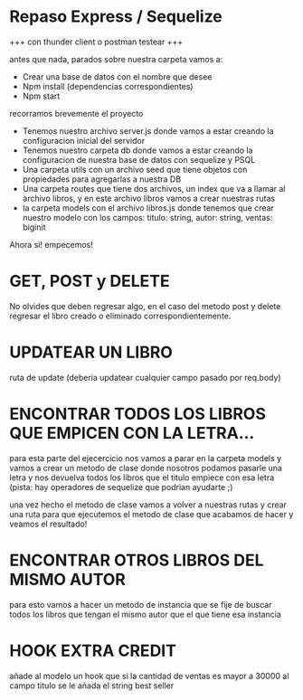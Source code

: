 # Repaso Express / Sequelize

+++ con thunder client o postman testear +++

antes que nada, parados sobre nuestra carpeta vamos a:

- Crear una base de datos con el nombre que desee
- Npm install (dependencias correspondientes)
- Npm start

recorramos brevemente el proyecto

- Tenemos nuestro archivo server.js donde vamos a estar creando la configuracion inicial del servidor
- Tenemos nuestro carpeta db donde vamos a estar creando la configuracion de nuestra base de datos con sequelize y PSQL
- Una carpeta utils con un archivo seed que tiene objetos con propiedades para agregarlas a nuestra DB
- Una carpeta routes que tiene dos archivos, un index que va a llamar al archivo libros, y en este archivo libros vamos a crear nuestras rutas
- la carpeta models con el archivo libros.js donde tenemos que crear nuestro modelo con los campos:
  titulo: string,
  autor: string,
  ventas: biginit

Ahora si! empecemos!

# GET, POST y DELETE

No olvides que deben regresar algo, en el caso del metodo post y delete regresar el libro creado o eliminado correspondientemente.

# UPDATEAR UN LIBRO

ruta de update (deberia updatear cualquier campo pasado por req.body)

# ENCONTRAR TODOS LOS LIBROS QUE EMPICEN CON LA LETRA...

para esta parte del ejecercicio nos vamos a parar en la carpeta models y vamos a crear un metodo de clase donde nosotros podamos pasarle una letra y nos devuelva todos los libros que el titulo empiece con esa letra (pista: hay operadores de sequelize que podrian ayudarte ;)

una vez hecho el metodo de clase vamos a volver a nuestras rutas y crear una ruta para que ejecutemos el metodo de clase que acabamos de hacer y veamos el resultado!

# ENCONTRAR OTROS LIBROS DEL MISMO AUTOR

para esto vamos a hacer un metodo de instancia que se fije de buscar todos los libros que tengan el mismo autor que el que tiene esa instancia

# HOOK EXTRA CREDIT

añade al modelo un hook que si la cantidad de ventas es mayor a 30000 al campo titulo se le añada el string best seller
